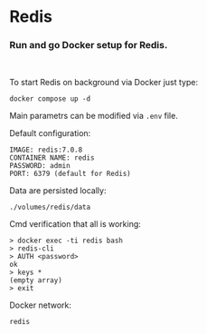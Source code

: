 # Redis
### Run and go Docker setup for Redis.

<br />

To start Redis on background via Docker just type:
```
docker compose up -d
```

Main parametrs can be modified via `.env` file.


Default configuration:
```
IMAGE: redis:7.0.8
CONTAINER NAME: redis
PASSWORD: admin
PORT: 6379 (default for Redis)
```

Data are persisted locally:
```
./volumes/redis/data
```

Cmd verification that all is working:
```
> docker exec -ti redis bash
> redis-cli
> AUTH <password>
ok
> keys *
(empty array)
> exit
```

Docker network:
```
redis
```